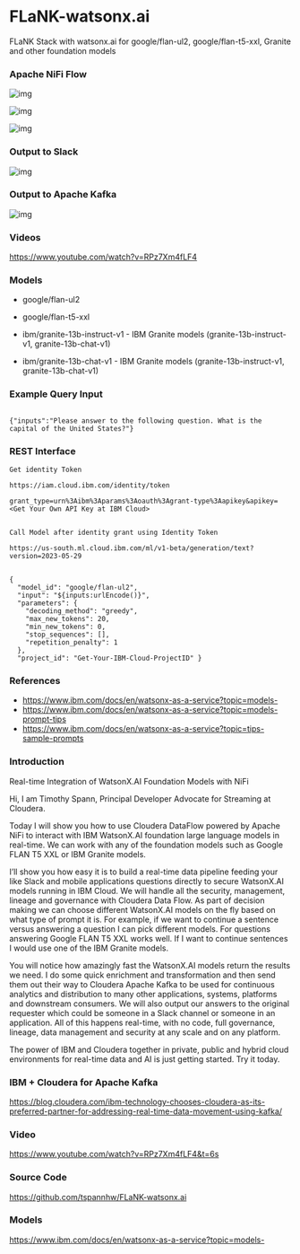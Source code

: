 # FLaNK-watsonx.ai

FLaNK Stack with watsonx.ai for google/flan-ul2, google/flan-t5-xxl, Granite and other foundation models


### Apache NiFi Flow

![img](https://github.com/tspannhw/FLaNK-watsonx.ai/blob/main/images/watsonainifi.jpg?raw=true)

![img](https://github.com/tspannhw/FLaNK-watsonx.ai/blob/main/images/watsonaixflow2.jpg?raw=true)

![img](https://github.com/tspannhw/FLaNK-watsonx.ai/blob/main/images/watsonflow3.jpg?raw=true)


### Output to Slack

![img](https://github.com/tspannhw/FLaNK-watsonx.ai/blob/main/images/watsonllmslack.png?raw=true)


### Output to Apache Kafka

![img](https://github.com/tspannhw/FLaNK-watsonx.ai/blob/main/images/watsonxaikafkaresults.png?raw=true)


### Videos

https://www.youtube.com/watch?v=RPz7Xm4fLF4


### Models

* google/flan-ul2

* google/flan-t5-xxl

* ibm/granite-13b-instruct-v1  - IBM Granite models (granite-13b-instruct-v1, granite-13b-chat-v1)

* ibm/granite-13b-chat-v1   - IBM Granite models (granite-13b-instruct-v1, granite-13b-chat-v1)


### Example Query Input

````

{"inputs":"Please answer to the following question. What is the capital of the United States?"}

````


### REST Interface

````
Get identity Token

https://iam.cloud.ibm.com/identity/token

grant_type=urn%3Aibm%3Aparams%3Aoauth%3Agrant-type%3Aapikey&apikey=<Get Your Own API Key at IBM Cloud>


Call Model after identity grant using Identity Token

https://us-south.ml.cloud.ibm.com/ml/v1-beta/generation/text?version=2023-05-29


{
  "model_id": "google/flan-ul2",
  "input": "${inputs:urlEncode()}",
  "parameters": {
    "decoding_method": "greedy",
    "max_new_tokens": 20,
    "min_new_tokens": 0,
    "stop_sequences": [],
    "repetition_penalty": 1
  },
  "project_id": "Get-Your-IBM-Cloud-ProjectID" }

````


### References

* https://www.ibm.com/docs/en/watsonx-as-a-service?topic=models-
* https://www.ibm.com/docs/en/watsonx-as-a-service?topic=models-prompt-tips
* https://www.ibm.com/docs/en/watsonx-as-a-service?topic=tips-sample-prompts

### Introduction



Real-time Integration of WatsonX.AI Foundation Models with NiFi


Hi, I am Timothy Spann, Principal Developer Advocate for Streaming at Cloudera.   

Today I will show you how to use Cloudera DataFlow powered by Apache NiFi to interact with IBM WatsonX.AI foundation large language models in real-time.   We can work with any of the foundation models such as Google FLAN T5 XXL or  IBM Granite models.

I’ll show you how easy it is to build a real-time data pipeline feeding your like Slack and mobile applications questions directly to secure WatsonX.AI models running in IBM Cloud.   We will handle all the security, management, lineage and governance with Cloudera Data Flow.   As part of decision making we can choose different WatsonX.AI models on the fly based on what type of prompt it is.   For example, if we want to continue a sentence versus answering a question I can pick different models.   For questions answering Google FLAN T5 XXL works well.   If I want to continue sentences I would use one of the IBM Granite models.

You will notice how amazingly fast the WatsonX.AI models return the results we need.   I do some quick enrichment and transformation and then send them out their way to Cloudera Apache Kafka to be used for continuous analytics and distribution to many other applications, systems, platforms and downstream consumers.   We will also output our answers to the original requester which could be someone in a Slack channel or someone in an application.   All of this happens real-time, with no code, full governance, lineage, data management and security at any scale and on any platform.   

The power of IBM and Cloudera together in private, public and hybrid cloud environments for real-time data and AI is just getting started.   Try it today.

### IBM + Cloudera for Apache Kafka
https://blog.cloudera.com/ibm-technology-chooses-cloudera-as-its-preferred-partner-for-addressing-real-time-data-movement-using-kafka/

### Video
https://www.youtube.com/watch?v=RPz7Xm4fLF4&t=6s

### Source Code
https://github.com/tspannhw/FLaNK-watsonx.ai

### Models
https://www.ibm.com/docs/en/watsonx-as-a-service?topic=models-



 
